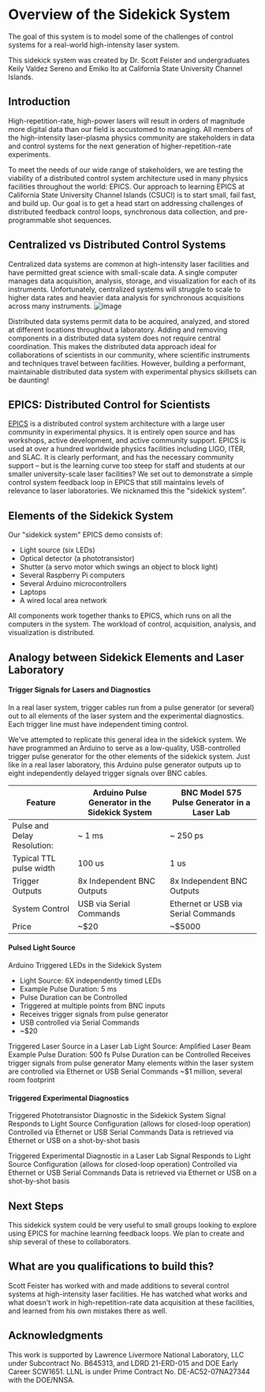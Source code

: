 # Overview of the Sidekick System

The goal of this system is to model some of the challenges of control systems for a real-world high-intensity laser system.

This sidekick system was created by Dr. Scott Feister and undergraduates Keily Valdez Sereno and Emiko Ito at California State University Channel Islands.

## Introduction
High-repetition-rate, high-power lasers will result in orders of magnitude more digital data than our field is accustomed to managing. All members of the high-intensity laser-plasma physics community are stakeholders in data and control systems for the next generation of higher-repetition-rate experiments.

To meet the needs of our wide range of stakeholders, we are testing the viability of a distributed control system architecture used in many physics facilities throughout the world: EPICS. Our approach to learning EPICS at California State University Channel Islands (CSUCI) is to start small, fail fast, and build up. Our goal is to get a head start on addressing challenges of distributed feedback control loops, synchronous data collection, and pre-programmable shot sequences. 

## Centralized vs Distributed Control Systems
Centralized data systems are common at high-intensity laser facilities and have permitted great science with small-scale data. A single computer manages data acquisition, analysis, storage, and visualization for each of its instruments. Unfortunately, centralized systems will struggle to scale to higher data rates and heavier data analysis for synchronous acquisitions across many instruments.
![image](https://user-images.githubusercontent.com/7269185/155596717-cf409000-c993-4136-91ae-369ce32a26a1.png)

Distributed data systems permit data to be acquired, analyzed, and stored at different locations throughout a laboratory. Adding and removing components in a distributed data system does not require central coordination. This makes the distributed data approach ideal for collaborations of scientists in our community, where scientific instruments and techniques travel between facilities. However, building a performant, maintainable distributed data system with experimental physics skillsets can be daunting!

## EPICS: Distributed Control for Scientists
[EPICS](https://epics-controls.org/) is a distributed control system architecture with a large user community in experimental physics. It is entirely open source and has workshops, active development, and active community support. EPICS is used at over a hundred worldwide physics facilities including LIGO, ITER, and SLAC. It is clearly performant, and has the necessary community support – but is the learning curve too steep for staff and students at our smaller university-scale laser facilities? We set out to demonstrate a simple control system feedback loop in EPICS that still maintains levels of relevance to laser laboratories. We nicknamed this the "sidekick system".

## Elements of the Sidekick System
Our "sidekick system" EPICS demo consists of:
* Light source (six LEDs)
* Optical detector (a phototransistor)
* Shutter (a servo motor which swings an object to block light)
* Several Raspberry Pi computers
* Several Arduino microcontrollers
* Laptops
* A wired local area network

All components work together thanks to EPICS, which runs on all the computers in the system. The workload of control, acquisition, analysis, and visualization is distributed.

## Analogy between Sidekick Elements and Laser Laboratory

#### Trigger Signals for Lasers and Diagnostics

In a real laser system, trigger cables run from a pulse generator (or several) out to all elements of the laser system and the experimental diagnostics. Each trigger line must have independent timing control.

We've attempted to replicate this general idea in the sidekick system. We have programmed an Arduino to serve as a low-quality, USB-controlled trigger pulse generator for the other elements of the sidekick system. Just like in a real laser laboratory, this Arduino pulse generator outputs up to eight independently delayed trigger signals over BNC cables.

| Feature      | Arduino Pulse Generator in the Sidekick System | BNC Model 575 Pulse Generator in a Laser Lab |
| ----------- | ----------- | ----------- | 
| Pulse and Delay Resolution: | ~ 1 ms | ~ 250 ps |
| Typical TTL pulse width | 100 us | 1 us |
| Trigger Outputs | 8x Independent BNC Outputs | 8x Independent BNC Outputs |
| System Control | USB via Serial Commands | Ethernet or USB via Serial Commands |
| Price | ~$20 | ~$5000 |

#### Pulsed Light Source

Arduino Triggered LEDs in the Sidekick System
* Light Source: 6X independently timed LEDs
* Example Pulse Duration: 5 ms
* Pulse Duration can be Controlled
* Triggered at multiple points from BNC inputs
* Receives trigger signals from pulse generator
* USB controlled via Serial Commands
* ~$20

Triggered Laser Source in a Laser Lab
  Light Source: Amplified Laser Beam
  Example Pulse Duration: 500 fs
  Pulse Duration can be Controlled
  Receives trigger signals from pulse generator
  Many elements within the laser system are controlled via Ethernet or USB Serial Commands
  ~$1 million, several room footprint

#### Triggered Experimental Diagnostics

Triggered Phototransistor Diagnostic in the Sidekick System
Signal Responds to Light Source Configuration (allows for closed-loop operation)
Controlled via Ethernet or USB Serial Commands
Data is retrieved via Ethernet or USB on a shot-by-shot basis

Triggered Experimental Diagnostic in a Laser Lab
Signal Responds to Light Source Configuration (allows for closed-loop operation)
Controlled via Ethernet or USB Serial Commands
Data is retrieved via Ethernet or USB on a shot-by-shot basis

## Next Steps
This sidekick system could be very useful to small groups looking to explore using EPICS for machine learning feedback loops. We plan to create and ship several of these to collaborators.

## What are you qualifications to build this?
Scott Feister has worked with and made additions to several control systems at high-intensity laser facilities. He has watched what works and what doesn't work in high-repetition-rate data acquisition at these facilities, and learned from his own mistakes there as well.

## Acknowledgments
This work is supported by Lawrence Livermore National Laboratory, LLC under Subcontract No. B645313, and LDRD 21-ERD-015 and DOE Early Career SCW1651. LLNL is under Prime Contract No. DE-AC52-07NA27344 with the DOE/NNSA.
